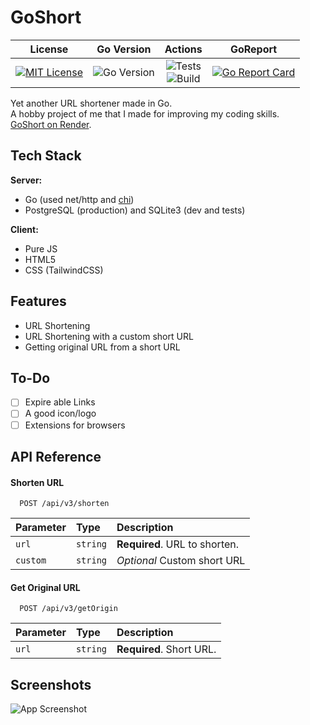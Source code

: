 
# GoShort
|                                                                     License                                                                     |                                                            Go Version                                                             |                                                                                                                     Actions                                                                                                                      |                                                                 GoReport                                                                 |
|:-----------------------------------------------------------------------------------------------------------------------------------------------:|:---------------------------------------------------------------------------------------------------------------------------------:|:------------------------------------------------------------------------------------------------------------------------------------------------------------------------------------------------------------------------------------------------:|:----------------------------------------------------------------------------------------------------------------------------------------:|
| [![MIT License](https://img.shields.io/github/license/batt0s/goshort?style=flat-square)](https://github.com/batt0s/goshort/blob/master/LICENSE) | ![Go Version](https://img.shields.io/github/go-mod/go-version/batt0s/goshort/master?label=Go%20Version&logo=go&style=flat-square) | ![Tests](https://img.shields.io/github/actions/workflow/status/batt0s/goshort/test.yml?style=flat-square&label=Test)<br/> ![Build](https://img.shields.io/github/actions/workflow/status/batt0s/goshort/build.yml?style=flat-square&label=Build) | [![Go Report Card](https://goreportcard.com/badge/github.com/batt0s/goshort)](https://goreportcard.com/report/github.com/batt0s/goshort) |

Yet another URL shortener made in Go. <br>
A hobby project of me that I made for improving my coding skills. <br>
[GoShort on Render](https://goshort.onrender.com/).


## Tech Stack

**Server:** 
- Go (used net/http and [chi](https://github.com/go-chi/chi))
- PostgreSQL (production) and SQLite3 (dev and tests)

**Client:** 
- Pure JS
- HTML5
- CSS (TailwindCSS)


## Features

- URL Shortening
- URL Shortening with a custom short URL
- Getting original URL from a short URL


## To-Do
- [ ] Expire able Links
- [ ] A good icon/logo
- [ ] Extensions for browsers

## API Reference

#### Shorten URL

```
  POST /api/v3/shorten
```

| Parameter | Type     | Description                   |
|:----------|:---------|:------------------------------|
| `url`     | `string` | **Required**. URL to shorten. |
| `custom`  | `string` | *Optional* Custom short URL   |



#### Get Original URL

```
  POST /api/v3/getOrigin
```


| Parameter | Type     | Description              |
|:----------|:---------|:-------------------------|
| `url`     | `string` | **Required**. Short URL. |


## Screenshots

![App Screenshot](https://i.imgur.com/9LqMBwu.png)
